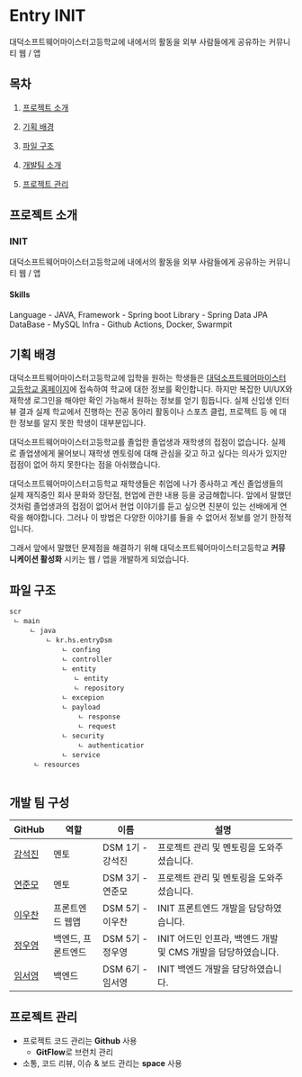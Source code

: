 # Entry INIT

대덕소프트웨어마이스터고등학교에 내에서의 활동을 외부 사람들에게 공유하는 커뮤니티 웹 / 앱



## 목차

1. [프로젝트 소개](#프로젝트-소개)

2. [기획 배경](#기획-배경)
3. [파일 구조](파일-구조)
4. [개발팀 소개](개발팀-소개)
5. [프로젝트 관리](프로젝트-관리)





## 프로젝트 소개

### INIT

대덕소프트웨어마이스터고등학교에 내에서의 활동을 외부 사람들에게 공유하는 커뮤니티 웹 / 앱

#### Skills

Language - JAVA,
Framework - Spring boot
Library - Spring Data JPA
DataBase - MySQL
Infra - Github Actions,  Docker, Swarmpit





## 기획 배경

 대덕소프트웨어마이스터고등학교에 입학을 원하는 학생들은 [대덕소프트웨어마이스터고등학교 홈페이지](https://dsmhs.djsch.kr/)에 접속하여 학교에 대한 정보를 확인합니다. 하지만 복잡한 UI/UX와 재학생 로그인을 해야만 확인 가능해서 원하는 정보를 얻기 힘듭니다. 실제 신입생 인터뷰 결과 실제 학교에서 진행하는 전공 동아리 활동이나 스포츠 클럽, 프로젝트 등 에 대한 정보를 알지 못한 학생이 대부분입니다.

 대덕소프트웨어마이스터고등학교를 졸업한 졸업생과 재학생의 접점이 없습니다. 실제로 졸업생에게 물어보니 재학생 멘토링에 대해 관심을 갖고 하고 싶다는 의사가 있지만 접점이 없어 하지 못한다는 점을 아쉬했습니다. 

 대덕소프트웨어마이스터고등학교 재학생들은 취업에 나가 종사하고 계신 졸업생들의 실제 재직중인 회사 문화와 장단점, 현업에 관한 내용 등을 궁금해합니다. 앞에서 말했던 것처럼 졸업생과의 접점이 없어서 현업 이야기를 듣고 싶으면 친분이 있는 선배에게 연락을 해야합니다. 그러나 이 방법은 다양한 이야기를 들을 수 없어서 정보를 얻기 한정적입니다.

그래서 앞에서 말했던 문제점을 해결하기 위해 대덕소프트웨어마이스터고등학교 **커뮤니케이션 활성화** 시키는 웹 / 앱을 개발하게 되었습니다.





## 파일 구조

```
scr
 ㄴ main
	 ㄴ java
		 ㄴ kr.hs.entryDsm
			 ㄴ confing
			 ㄴ controller
			 ㄴ entity
			 	ㄴ entity
			 	ㄴ repository
			 ㄴ excepion
			 ㄴ payload
			 	 ㄴ response
			 	 ㄴ request
			 ㄴ security
			 	 ㄴ authenticatior
			 ㄴ service
	  ㄴ	resources
		
```







## 개발 팀 구성

| GitHub                                         | 역할               | 이름             | 설명                                                         |
| ---------------------------------------------- | ------------------ | ---------------- | ------------------------------------------------------------ |
| [강석진](https://github.com/panleeee)          | 멘토               | DSM 1기 - 강석진 | 프로젝트 관리 및 멘토링을 도와주셨습니다.                    |
| [연준모](https://github.com/engolder)          | 멘토               | DSM 3기 - 연준모 | 프로젝트 관리 및 멘토링을 도와주셨습니다.                    |
| [이우찬](https://github.com/woochanleee)    | 프론트엔드 웹앱    | DSM 5기 - 이우찬 | INIT 프론트엔드 개발을 담당하였습니다.                       |
| [정우영](https://github.com/o-ozogie) | 백엔드, 프론트엔드 | DSM 5기 - 정우영 | INIT 어드민 인프라, 백엔드 개발 및 CMS 개발을 담당하였습니다. |
| [임서영](https://github.com/lliimm318)         | 백엔드             | DSM 6기 - 임서영 | INIT 백엔드 개발을 담당하였습니다.                           |





## 프로젝트 관리

- 프로젝트 코드 관리는 **Github** 사용
  - **GitFlow**로 브런치 관리
- 소통, 코드 리뷰, 이슈 & 보드 관리는 **space** 사용
